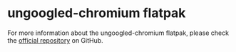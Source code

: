 # ungoogled-chromium flatpak

For more information about the ungoogled-chromium flatpak, please check the [official repository](
    https://github.com/ungoogled-software/ungoogled-chromium-flatpak) on GitHub.
